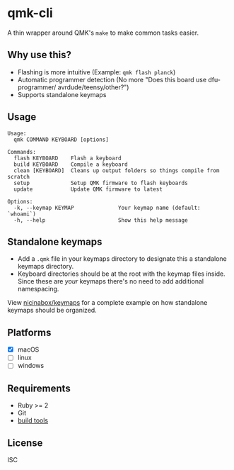 # qmk-cli

A thin wrapper around QMK's `make` to make common tasks easier.

## Why use this?

- Flashing is more intuitive (Example: `qmk flash planck`)
- Automatic programmer detection (No more "Does this board use dfu-programmer/ avrdude/teensy/other?")
- Supports standalone keymaps

## Usage

    Usage:
      qmk COMMAND KEYBOARD [options]

    Commands:
      flash KEYBOARD    Flash a keyboard
      build KEYBOARD    Compile a keyboard
      clean [KEYBOARD]  Cleans up output folders so things compile from scratch
      setup             Setup QMK firmware to flash keyboards
      update            Update QMK firmware to latest

    Options:
      -k, --keymap KEYMAP              Your keymap name (default: `whoami`)
      -h, --help                       Show this help message

## Standalone keymaps

- Add a `.qmk` file in your keymaps directory to designate this a standalone keymaps directory.
- Keyboard directories should be at the root with the keymap files inside. Since these are *your* keymaps there's no need to add additional namespacing.

View [nicinabox/keymaps](https://github.com/nicinabox/keymaps) for a complete example on how standalone keymaps should be organized.

## Platforms

- [x] macOS
- [ ] linux
- [ ] windows

## Requirements

- Ruby >= 2
- Git
- [build tools](https://docs.qmk.fm/getting_started_build_tools.html)

## License

ISC
